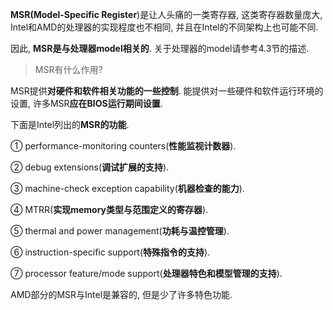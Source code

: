 **MSR(Model\-Specific Register**)是让人头痛的一类寄存器, 这类寄存器数量庞大, Intel和AMD的处理器的实现程度也不相同, 并且在Intel的不同架构上也可能不同. 

因此, **MSR是与处理器model相关的**. 关于处理器的model请参考4.3节的描述. 

>MSR有什么作用?

MSR提供**对硬件和软件相关功能的一些控制**. 能提供对一些硬件和软件运行环境的设置, 许多MSR**应在BIOS运行期间设置**. 

下面是Intel列出的**MSR的功能**. 

① performance\-monitoring counters(**性能监视计数器**). 

② debug extensions(**调试扩展的支持**). 

③ machine\-check exception capability(**机器检查的能力**). 

④ MTRR(**实现memory类型与范围定义的寄存器**). 

⑤ thermal and power management(**功耗与温控管理**). 

⑥ instruction-specific support(**特殊指令的支持**). 

⑦ processor feature/mode support(**处理器特色和模型管理的支持**). 

AMD部分的MSR与Intel是兼容的, 但是少了许多特色功能. 